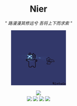 
<h1 align = "center"> Nier </h1>

<p align = "center">
    <i> " 路漫漫其修远兮 吾将上下而求索 " </i>
</p>

<p align = "center">
    <img height = "180" src = "https://github.com/NEX-S/NEX-S/blob/main/0040.gif" />
</p>

<p align = "center" >
    <img height = "30" src = "https://img.shields.io/badge/Pentest-%23383838.svg?&style=for-the-badge&logo=ReasonStudios&logoColor=%23C53B82" />
    <br />
    <img height = "20" src = "https://img.shields.io/badge/Lua-%232C2D72.svg?style=for-the-badge" />
    <img height = "20" src = "https://img.shields.io/badge/Python-%233776AB.svg?style=for-the-badge" />
    <img height = "20" src = "https://img.shields.io/badge/Csharp-%2300ADD8.svg?style=for-the-badge&logocolor=white" />
    <img height = "20" src = "https://img.shields.io/badge/Java-%23F7DF1E.svg?style=for-the-badge" />
</p>

<!-- <i>「 一川煙雨 滿城風絮 」</i> -->

<!-- <img height = "15" src = "https://img.shields.io/badge/-%23383838.svg?style=for-the-badge&logo=Codio&logoColor=%23ffffff" /> -->
<!-- <img height = "100" src = "https://img.shields.io/badge/Java-%23F7DF1E.svg?style=for-the-badge" /> -->
<!-- <img height = "100" src = "https://img.shields.io/badge/PHP-%236C5B9E.svg?style=for-the-badge" /> -->
<!-- <img height = "100" src = "https://img.shields.io/badge/Rust-%23222222.svg?style=for-the-badge&logocolor=white" /> -->
<!-- <img height = "100" src = "https://img.shields.io/badge/JavaScript-%23F7DF1E.svg?style=for-the-badge&logocolor=white" /> -->
<!-- <img height = "100" src = "https://img.shields.io/badge/C-%23383838.svg?style=for-the-badge&logocolor=blue" /> -->
<!-- <img height = "100" src = "https://img.shields.io/badge/BASH-%23383838.svg?&style=for-the-badge&logo=GNUBash&logoColor=white" /> -->
<!-- <img height = "100" src = "https://img.shields.io/badge/TypeScript-%233178C6.svg?style=for-the-badge&logocolor=white" /> -->

<!--
    <p align = "center">
        <img height = "120" src = "https://github-readme-stats.vercel.app/api?username=nex-s&hide=issues&title_color=C53B82&text_color=828282&bg_color=282828&hide_border=true&cache_seconds=1800&hide_title=true&hide_rank=false&show_icons=false&include_all_commits=true" />
    </p>

    <p align = "center">
        <img height = "200" src = "https://github-readme-stats.vercel.app/api/top-langs/?username=nex-s&hide_title=true" />
    </p>

    <p align = "center">
        <img height = "80" src = "https://github-readme-stats.vercel.app/api/pin/?username=nex-s&repo=nvim-config" />
    </p>
-->
